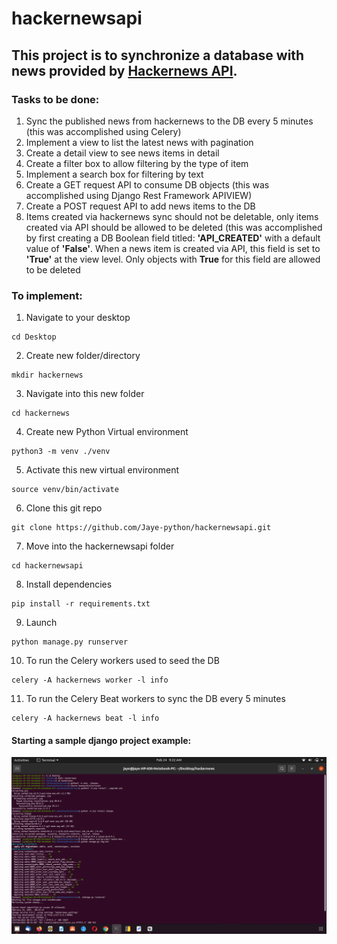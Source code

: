 # hackernewsapi
## This project is to synchronize a database with news provided by [Hackernews API](https://hackernews.api-docs.io/).
### Tasks to be done:
1. Sync the published news from hackernews to the DB every 5 minutes (this was accomplished using Celery)
2. Implement a view to list the latest news with pagination
3. Create a detail view to see news items in detail
4. Create a filter box to allow filtering by the type of item
5. Implement a search box for filtering by text
6. Create a GET request API to consume DB objects (this was accomplished using Django Rest Framework APIVIEW)
7. Create a POST request API to add news items to the DB
8. Items created via hackernews sync should not be deletable, only items created via API should be allowed to be deleted (this was accomplished by first creating a DB Boolean field titled: **'API_CREATED'** with a default value of **'False'**. When a news item is created via API, this field is set to **'True'** at the view level. Only objects with **True** for this field are allowed to be deleted

### To implement:
1. Navigate to your desktop
```
cd Desktop
```
2. Create new folder/directory
```
mkdir hackernews
```
3. Navigate into this new folder
```
cd hackernews
```
4. Create new Python Virtual environment
```
python3 -m venv ./venv
```
5. Activate this new virtual environment
```
source venv/bin/activate
```
6. Clone this git repo
```
git clone https://github.com/Jaye-python/hackernewsapi.git
```
7. Move into the hackernewsapi folder 
```
cd hackernewsapi
```
8. Install dependencies
```
pip install -r requirements.txt
```
9. Launch
```
python manage.py runserver
```
10. To run the Celery workers used to seed the DB
```
celery -A hackernews worker -l info
```
11. To run the Celery Beat workers to sync the DB every 5 minutes
```
celery -A hackernews beat -l info
```

#### Starting a sample django project example:

![Django Project Creation_Jaye](assets/images/ss.png)
